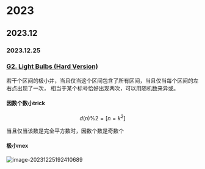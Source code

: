# 2023

## 2023.12

### 2023.12.25

### [G2. Light Bulbs (Hard Version)](https://codeforces.com/contest/1914/problem/G2)

若干个区间的极小并，当且仅当这个区间包含了所有区间，当且仅当每个区间的左右点出现了一次， 相当于某个标号恰好出现两次，可以用随机数来异或。

#### 因数个数小trick

$$
d(n) \% 2=[n=k^2]
$$

当且仅当该数是完全平方数时，因数个数是奇数个

#### 极小mex

![image-20231225192410689](C:\Users\lpr\AppData\Roaming\Typora\typora-user-images\image-20231225192410689.png)
